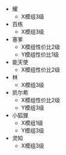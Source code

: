 
- 耀
	- X模组3级
- 百练
	- X模组3级
- 塞爹
	- X模组性价比2级
	- Y模组性价比1级
- 能天使
	- X模组性价比2级
- 林
	- X模组3级
- 凯尔希
	- X模组性价比2级
	- Y模组3级
- 小狐狸
	- X模组1级
	- Y模组3级
- 灵知
	- X模组3级